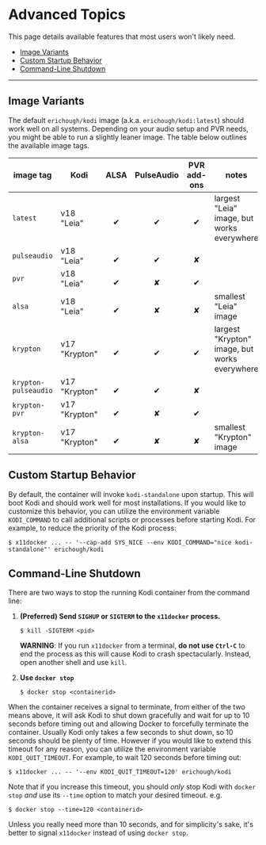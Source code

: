 # Advanced Topics

This page details available features that most users won't likely need.

* [Image Variants](#image-variants)
* [Custom Startup Behavior](#custom-startup-behavior)
* [Command-Line Shutdown](#command-line-shutdown)

---

## Image Variants

The default `erichough/kodi` image (a.k.a. `erichough/kodi:latest`) should work well on all systems. Depending on your audio setup and PVR needs, you might be able to run a slightly leaner image. The table below outlines the available image tags.

| image tag    | Kodi    | ALSA                                                      | PulseAudio                                | PVR add-ons                               | notes                               |
|--------------|---------|-----------------------------------------------------------|-------------------------------------------|-------------------------------------------|-------------------------------------|
| `latest`     | v18 "Leia" | <p style="text-align:center;margin-bottom:0">&#x2714;</p> | <p style="text-align:center;margin-bottom:0">&#x2714;</p> | <p style="text-align:center;margin-bottom:0">&#x2714;</p> | largest "Leia" image, but works everywhere |
| `pulseaudio` | v18 "Leia" | <p style="text-align:center;margin-bottom:0">&#x2714;</p> | <p style="text-align:center;margin-bottom:0">&#x2714;</p> | <p style="text-align:center;margin-bottom:0">&#x2718;</p> |                                     |
| `pvr`        | v18 "Leia" | <p style="text-align:center;margin-bottom:0">&#x2714;</p> | <p style="text-align:center;margin-bottom:0">&#x2718;</p> | <p style="text-align:center;margin-bottom:0">&#x2714;</p> |                                     |
| `alsa`       | v18 "Leia" | <p style="text-align:center;margin-bottom:0">&#x2714;</p> | <p style="text-align:center;margin-bottom:0">&#x2718;</p> | <p style="text-align:center;margin-bottom:0">&#x2718;</p> | smallest "Leia" image                      |
| `krypton`     | v17 "Krypton" | <p style="text-align:center;margin-bottom:0">&#x2714;</p> | <p style="text-align:center;margin-bottom:0">&#x2714;</p> | <p style="text-align:center;margin-bottom:0">&#x2714;</p> | largest "Krypton" image, but works everywhere |
| `krypton-pulseaudio` | v17 "Krypton" | <p style="text-align:center;margin-bottom:0">&#x2714;</p> | <p style="text-align:center;margin-bottom:0">&#x2714;</p> | <p style="text-align:center;margin-bottom:0">&#x2718;</p> |                                     |
| `krypton-pvr`        | v17 "Krypton" | <p style="text-align:center;margin-bottom:0">&#x2714;</p> | <p style="text-align:center;margin-bottom:0">&#x2718;</p> | <p style="text-align:center;margin-bottom:0">&#x2714;</p> |                                     |
| `krypton-alsa`       | v17 "Krypton" | <p style="text-align:center;margin-bottom:0">&#x2714;</p> | <p style="text-align:center;margin-bottom:0">&#x2718;</p> | <p style="text-align:center;margin-bottom:0">&#x2718;</p> | smallest "Krypton" image                      |

## Custom Startup Behavior

By default, the container will invoke `kodi-standalone` upon startup. This will boot Kodi and should work 
well for most installations. If you would like to customize this behavior, you can utilize the environment variable 
`KODI_COMMAND` to call additional scripts or processes before starting Kodi. For example, to reduce the priority of the 
Kodi process:

    $ x11docker ... -- '--cap-add SYS_NICE --env KODI_COMMAND="nice kodi-standalone"' erichough/kodi
    
## Command-Line Shutdown

There are two ways to stop the running Kodi container from the command line:

1. **(Preferred) Send `SIGHUP` or `SIGTERM` to the `x11docker` process.** 

       $ kill -SIGTERM <pid>

   **WARNING**: If you run `x11docker` from a terminal, **do not use `Ctrl-C`**  to end the process as this will cause 
   Kodi to crash spectacularly. Instead, open another shell and use `kill`.
   
1. **Use `docker stop`**
   
       $ docker stop <containerid>
       
When the container receives a signal to terminate, from either of the two means above, it will ask Kodi to shut down 
gracefully and wait for up to 10 seconds before timing out and allowing Docker to forcefully terminate the container. 
Usually Kodi only takes a few seconds to shut down, so 10 seconds should be plenty of time. However if you would like to
extend this timeout for any reason, you can utilize the environment variable `KODI_QUIT_TIMEOUT`. For example, to wait 
120 seconds before timing out:

    $ x11docker ... -- '--env KODI_QUIT_TIMEOUT=120' erichough/kodi
    
Note that if you increase this timeout, you should *only* stop Kodi with `docker stop` *and* use its `--time` option to 
match your desired timeout. e.g.

    $ docker stop --time=120 <containerid>
    
Unless you really need more than 10 seconds, and for simplicity's sake, it's better to signal `x11docker` instead of 
using `docker stop`.